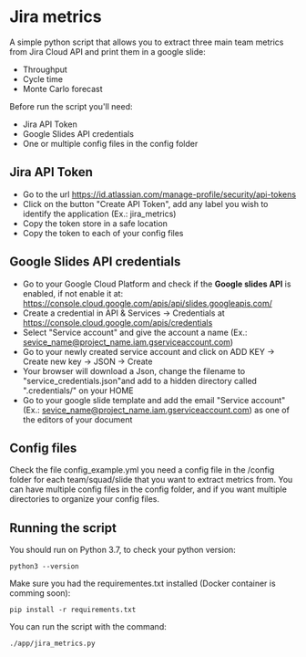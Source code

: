 # Jira metrics
A simple python script that allows you to extract three main team metrics from Jira Cloud API and print them in a google slide:
* Throughput
* Cycle time
* Monte Carlo forecast

Before run the script you'll need:
* Jira API Token
* Google Slides API credentials
* One or multiple config files in the config folder

## Jira API Token
* Go to the url https://id.atlassian.com/manage-profile/security/api-tokens
* Click on the button "Create API Token", add any label you wish to identify the application (Ex.: jira_metrics)
* Copy the token store in a safe location 
* Copy the token to each of your config files

## Google Slides API credentials
* Go to your Google Cloud Platform and check if the **Google slides API** is enabled, if not enable it at: https://console.cloud.google.com/apis/api/slides.googleapis.com/
* Create a credential in API & Services -> Credentials at https://console.cloud.google.com/apis/credentials
* Select "Service account" and give the account a name (Ex.: sevice_name@project_name.iam.gserviceaccount.com)
* Go to your newly created service account and click on ADD KEY -> Create new key -> JSON -> Create
* Your browser will download a Json, change the filename to "service_credentials.json"and add to a hidden directory called ".credentials/" on your HOME
* Go to your google slide template and add the email "Service account" (Ex.: sevice_name@project_name.iam.gserviceaccount.com) as one of the editors of your document

## Config files
Check the file config_example.yml you need a config file in the /config folder for each team/squad/slide that you want to extract metrics from.
You can have multiple config files in the config folder, and if you want multiple directories to organize your config files.

## Running the script
You should run on Python 3.7, to check your python version:
```shell
python3 --version
```
Make sure you had the requirementes.txt installed (Docker container is comming soon):
```shell
pip install -r requirements.txt
```
You can run the script with the command:
```shell
./app/jira_metrics.py
```